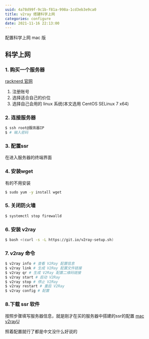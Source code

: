 ```yaml
---
uuid: 4a78d99f-9c1b-f81a-998a-1cd3eb3e9ca0
title: v2ray 搭建科学上网
categories: configure
date: 2021-11-16 22:13:00
---
```

配置科学上网 mac 版

## 科学上网

### 1. 购买一个服务器

[racknerd 官网](https://racknerd.com/)

1. 注册账号
2. 选择适合自己的价位
3. 选择自己会用的 linux 系统(本文选用 CentOS SELinux 7 x64)

### 2. 连接服务器

``` bash
$ ssh root@服务器IP
$ # 输入密码
```

### 3. 配置ssr

在进入服务器的终端界面

### 4. 安装wget

有的不用安装

```bash
$ sudo yum -y install wget
```

### 5. 关闭防火墙

```bash
$ systemctl stop firewalld
``` 

### 6. 安装 v2ray

```bash
$ bash <(curl -s -L https://git.io/v2ray-setup.sh)
``` 


### 7. v2ray 命令

```bash
$ v2ray info # 查看 V2Ray 配置信息
$ v2ray link # 生成 V2Ray 配置文件链接
$ v2ray qr # 生成 V2Ray 配置二维码链接
$ v2ray start # 启动 V2Ray
$ v2ray stop # 停止 V2Ray
$ v2ray restart # 重启 V2Ray
$ v2ray config # 配置
```

### 8.下载 ssr 软件

按照步骤填写服务器信息，就是刚才在买的服务器中搭建的ssr的配置
[mac v2rayU](https://github.com/yanue/V2rayU/releases/tag/3.2.0)

照着配置就行了都是中文没什么好说的
